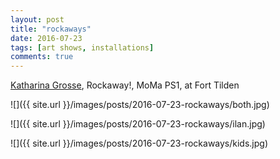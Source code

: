 ```yaml
---
layout: post
title: "rockaways"
date: 2016-07-23
tags: [art shows, installations]
comments: true
---
```

[Katharina Grosse](https://www.artsy.net/artist/katharina-grosse), Rockaway!, MoMa PS1, at Fort Tilden

![]({{ site.url }}/images/posts/2016-07-23-rockaways/both.jpg)

![]({{ site.url }}/images/posts/2016-07-23-rockaways/ilan.jpg)

![]({{ site.url }}/images/posts/2016-07-23-rockaways/kids.jpg)


